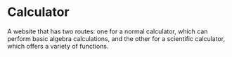 # Calculator
A website that has two routes: one for a normal calculator, which can perform basic algebra calculations, and the other for a scientific calculator, which offers a variety of functions.
